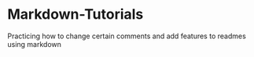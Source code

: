# Markdown-Tutorials
Practicing how to change certain comments and add features to readmes using markdown
